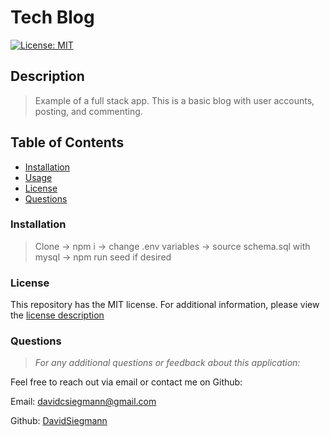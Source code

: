 

# Tech Blog

[![License: MIT](https://img.shields.io/badge/License-MIT-yellow.svg)](https://opensource.org/licenses/MIT)

## Description

>
> Example of a full stack app. This is a basic blog with user accounts, posting, and commenting.
>

## Table of Contents
* [Installation](#installation)
* [Usage](#usage)
* [License](#license)
* [Questions](#questions)

### Installation

>
> Clone -> npm i -> change .env variables -> source schema.sql with mysql -> npm run seed if desired
>


### License

  This repository has the MIT license. 
    For additional information, please view the [license description](https://opensource.org/licenses/MIT)



>

### Questions

> *For any additional questions or feedback about this application:*

  Feel free to reach out via email or contact me on Github:

  Email:
  [davidcsiegmann@gmail.com](mailto:davidcsiegmann@gmail.com)

  Github:
  [DavidSiegmann](https://github.com/DavidSiegmann)